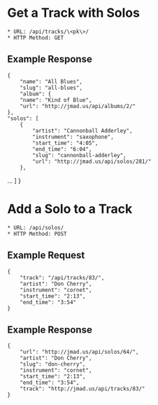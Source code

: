 # Get a Track with Solos
    * URL: /api/tracks/\<pk\>/
    * HTTP Method: GET
## Example Response
    {
        "name": "All Blues",
        "slug": "all-blues",
        "album": {
        "name": "Kind of Blue",
        "url": "http://jmad.us/api/albums/2/"
    },
    "solos": [
        {
            "artist": "Cannonball Adderley",
            "instrument": "saxophone",
            "start_time": "4:05",
            "end_time": "6:04",
            "slug": "cannonball-adderley",
            "url": "http://jmad.us/api/solos/281/"
        },
...
    ]
}
# Add a Solo to a Track
    * URL: /api/solos/
    * HTTP Method: POST
    
## Example Request
    {
        "track": "/api/tracks/83/",
        "artist": "Don Cherry",
        "instrument": "cornet",
        "start_time": "2:13",
        "end_time": "3:54"
    }
    
## Example Response
    {
        "url": "http://jmad.us/api/solos/64/",
        "artist": "Don Cherry",
        "slug": "don-cherry",
        "instrument": "cornet",
        "start_time": "2:13",
        "end_time": "3:54",
        "track": "http://jmad.us/api/tracks/83/"
    }
